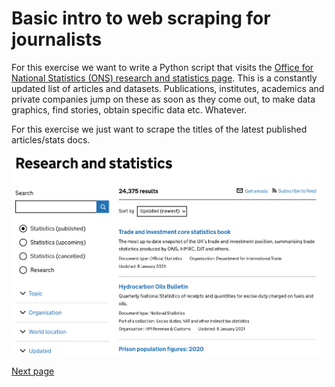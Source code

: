 # Basic intro to web scraping for journalists

For this exercise we want to write a Python script that visits the [Office for National Statistics (ONS) research and statistics page](https://www.gov.uk/search/research-and-statistics). This is a constantly updated list of articles and datasets. Publications, institutes, academics and private companies jump on these as soon as they come out, to make data graphics, find stories, obtain specific data etc. Whatever. 

For this exercise we just want to scrape the titles of the latest published articles/stats docs.

![alt text](https://github.com/jdm79/basic-bs4/blob/main/img/ons-list.png?raw=true)

[Next page](https://github.com/jdm79/basic-bs4/blob/main/2-web-scraping-set-up.md)